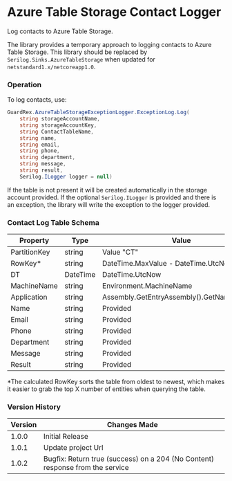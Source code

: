# Azure Table Storage Contact Logger
Log contacts to Azure Table Storage.

The library provides a temporary approach to logging contacts to Azure Table Storage. This library should be replaced by `Serilog.Sinks.AzureTableStorage` when updated for `netstandard1.x/netcoreapp1.0`.

### Operation
To log contacts, use:
```c#
GuardRex.AzureTableStorageExceptionLogger.ExceptionLog.Log(
    string storageAccountName, 
    string storageAccountKey, 
    string ContactTableName, 
    string name,
    string email,
    string phone,
    string department,
    string message, 
    string result, 
    Serilog.ILogger logger = null)
```
If the table is not present it will be created automatically in the storage account provided. If the optional `Serilog.ILogger` is provided and there is an exception, the library will write the exception to the logger provided.

### Contact Log Table Schema

| Property     | Type     | Value                                      |
|--------------|----------|--------------------------------------------|
| PartitionKey | string   | Value "CT"                                 |
| RowKey*      | string   | DateTime.MaxValue - DateTime.UtcNow        |
| DT           | DateTime | DateTime.UtcNow                            |
| MachineName  | string   | Environment.MachineName                    |
| Application  | string   | Assembly.GetEntryAssembly().GetName().Name |
| Name         | string   | Provided                                   |
| Email        | string   | Provided                                   |
| Phone        | string   | Provided                                   |
| Department   | string   | Provided                                   |
| Message      | string   | Provided                                   |
| Result       | string   | Provided                                   |

*The calculated RowKey sorts the table from oldest to newest, which makes it easier to grab the top X number of entities when querying the table.

### Version History
Version | Changes Made
------- | ------------
1.0.0   | Initial Release
1.0.1   | Update project Url
1.0.2   | Bugfix: Return true (success) on a 204 (No Content) response from the service
